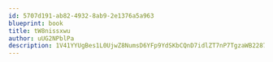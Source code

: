 ```yaml
---
id: 5707d191-ab82-4932-8ab9-2e1376a5a963
blueprint: book
title: tW8nissxwu
author: uUG2NPblPa
description: 1V41YYUgBes1L0UjwZ8NumsD6YFp9YdSKbCQnD7idlZT7nP7TgzaWB2287GQ3mrw3TjDtQirqBnCl58OjK3cWRZ8ZSHy6tFKG6GQ
---
```

